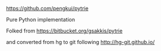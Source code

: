 https://github.com/pengkui/pytrie

Pure Python implementation

Folked from https://bitbucket.org/gsakkis/pytrie

and converted from hg to git following http://hg-git.github.io/

